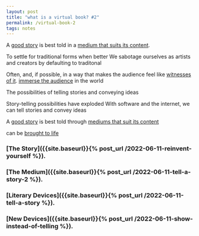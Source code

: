 ```yaml
---
layout: post
title: "what is a virtual book? #2"
permalink: /virtual-book-2
tags: notes
---
```


A [good story]() is best told in a [medium that suits its content]().

To settle for traditional forms when better
We sabotage ourselves as artists and creators by defaulting to traditonal

Often, and, if possible, in a way that makes the audience feel like [witnesses of it]().
[immerse the audience]() in the world

The possibilities of telling stories and conveying ideas

Story-telling possibilities have exploded
With software and the internet, we can tell stories and convey ideas






A [good story]() is best told through [mediums that suit its content]()

can be [brought to life]()

<!--more-->



### [The Story]({{site.baseurl}}{% post_url /2022-06-11-reinvent-yourself %}).

### [The Medium]({{site.baseurl}}{% post_url /2022-06-11-tell-a-story-2 %}).

### [Literary Devices]({{site.baseurl}}{% post_url /2022-06-11-tell-a-story %}).

### [New Devices]({{site.baseurl}}{% post_url /2022-06-11-show-instead-of-telling %}).